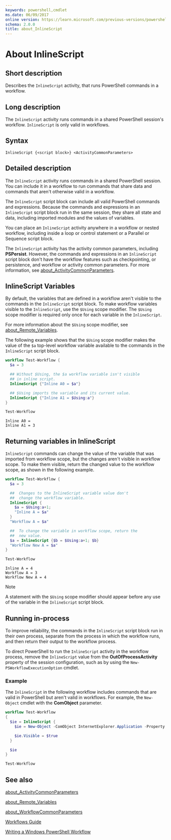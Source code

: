 ```yaml
---
keywords: powershell,cmdlet
ms.date: 06/09/2017
online version: https://learn.microsoft.com/previous-versions/powershell/module/psworkflow/about/about_inlinescript?view=powershell-5.0&WT.mc_id=ps-gethelp
schema: 2.0.0
title: about_InlineScript
---
```


# About InlineScript

## Short description

Describes the `InlineScript` activity, that runs PowerShell commands in a
workflow.

## Long description

The `InlineScript` activity runs commands in a shared PowerShell session's
workflow. `InlineScript` is only valid in workflows.

## Syntax

```
InlineScript {<script block>} <ActivityCommonParameters>
```

## Detailed description

The `InlineScript` activity runs commands in a shared PowerShell session. You
can include it in a workflow to run commands that share data and commands that
aren't otherwise valid in a workflow.

The `InlineScript` script block can include all valid PowerShell commands and
expressions. Because the commands and expressions in an `InlineScript` script
block run in the same session, they share all state and data, including
imported modules and the values of variables.

You can place an `InlineScript` activity anywhere in a workflow or nested
workflow, including inside a loop or control statement or a Parallel or
Sequence script block.

The `InlineScript` activity has the activity common parameters, including
**PSPersist**. However, the commands and expressions in an `InlineScript`
script block don't have the workflow features such as checkpointing, or
persistence, and workflow or activity common parameters. For more information,
see [about_ActivityCommonParameters](about_ActivityCommonParameters.md).

## InlineScript Variables

By default, the variables that are defined in a workflow aren't visible to the
commands in the `InlineScript` script block. To make workflow variables visible
to the `InlineScript`, use the `$Using` scope modifier. The `$Using` scope
modifier is required only once for each variable in the `InlineScript`.

For more information about the `$Using` scope modifier, see
[about_Remote_Variables](../../Microsoft.PowerShell.Core/About/about_Remote_Variables.md).

The following example shows that the `$Using` scope modifier makes the value of
the `$a` top-level workflow variable available to the commands in the
`InlineScript` script block.

```powershell
workflow Test-Workflow {
  $a = 3

  ## Without $Using, the $a workflow variable isn't visible
  ## in inline script.
  InlineScript {"Inline A0 = $a"}

  ## $Using imports the variable and its current value.
  InlineScript {"Inline A1 = $Using:a"}
}

Test-Workflow
```

```output
Inline A0 =
Inline A1 = 3
```

## Returning variables in InlineScript

`InlineScript` commands can change the value of the variable that was imported
from workflow scope, but the changes aren't visible in workflow scope. To make
them visible, return the changed value to the workflow scope, as shown in the
following example.

```powershell
workflow Test-Workflow {
  $a = 3

  ##  Changes to the InlineScript variable value don't
  ##  change the workflow variable.
  InlineScript {
    $a = $Using:a+1;
    "Inline A = $a"
  }
  "Workflow A = $a"

  ##  To change the variable in workflow scope, return the
  ##  new value.
  $a = InlineScript {$b = $Using:a+1; $b}
  "Workflow New A = $a"
}

Test-Workflow
```

```output
Inline A = 4
Workflow A = 3
Workflow New A = 4
```

> [!NOTE]
> A statement with the `$Using` scope modifier should appear before any use of
> the variable in the `InlineScript` script block.

## Running in-process

To improve reliability, the commands in the `InlineScript` script block run in
their own process, separate from the process in which the workflow runs, and
then return their output to the workflow process.

To direct PowerShell to run the `InlineScript` activity in the workflow
process, remove the `InlineScript` value from the **OutOfProcessActivity**
property of the session configuration, such as by using the
`New-PSWorkflowExecutionOption` cmdlet.

### Example

The `InlineScript` in the following workflow includes commands that are valid
in PowerShell but aren't valid in workflows. For example, the `New-Object`
cmdlet with the **ComObject** parameter.

```powershell
workflow Test-Workflow
{
  $ie = InlineScript {
    $ie = New-Object -ComObject InternetExplorer.Application -Property @{navigate2="www.microsoft.com"}

    $ie.Visible = $true
  }

  $ie
}

Test-Workflow
```

## See also

[about_ActivityCommonParameters](about_ActivityCommonParameters.md)

[about_Remote_Variables](../../Microsoft.PowerShell.Core/About/about_Remote_Variables.md)

[about_WorkflowCommonParameters](about_WorkflowCommonParameters.md)

[Workflows Guide](/powershell/scripting/components/workflows-guide)

[Writing a Windows PowerShell Workflow](/powershell/developer/workflow/writing-a-windows-powershell-workflow)
